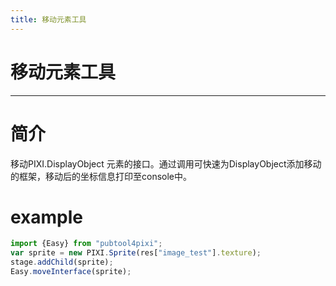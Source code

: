 ```yaml
---
title: 移动元素工具
---
```

# 移动元素工具 
---
<xes-moveInterface></xes-moveInterface>
# 简介
移动PIXI.DisplayObject 元素的接口。通过调用可快速为DisplayObject添加移动的框架，移动后的坐标信息打印至console中。
# example
```js
import {Easy} from "pubtool4pixi";
var sprite = new PIXI.Sprite(res["image_test"].texture);
stage.addChild(sprite);
Easy.moveInterface(sprite);
```